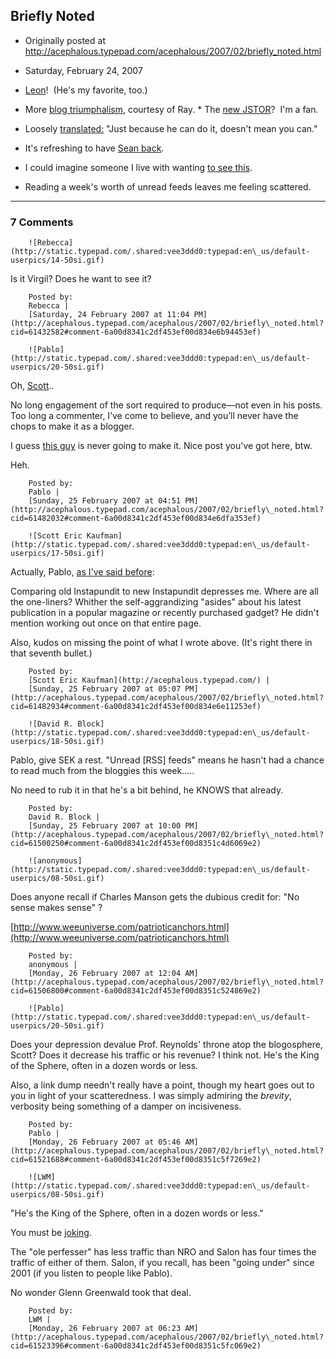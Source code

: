 ## Briefly Noted

 * Originally posted at http://acephalous.typepad.com/acephalous/2007/02/briefly_noted.html
 * Saturday, February 24, 2007



*   [Leon](http://deadspin.com/sports/tag/israel-has-professional-baseball-and-i-already-have-a-favorite-player-239397.php)!  (He's my favorite, too.)
*   More [blog triumphalism](http://www.pseudopodium.org/ht-20070213.html#2007-02-24), courtesy of Ray. *   The [new JSTOR](http://usulibraryeresources.wordpress.com/2007/02/21/jstor-enhancements-0207/)?  I'm a
fan.
*   Loosely [translated:](http://acephalous.typepad.com/acephalous/2007/02/aliis\_si\_licet\_.html) "Just because he can do it, doesn't mean you can."
*   It's refreshing to have [Sean back](http://www.thevalve.org/go/valve/article/strikedid\_strike\_does\_anse\_bundren\_love\_his\_wife/).
*   I could imagine someone I live with wanting [to see this](http://unlocked-wordhoard.blogspot.com/2007/02/review-of-bagbys-beowulf.html).
*   Reading a week's worth of unread feeds leaves me feeling scattered.
		

* * *

### 7 Comments 

		

                
[]()

	

		![Rebecca](http://static.typepad.com/.shared:vee3ddd0:typepad:en\_us/default-userpics/14-50si.gif)
	

	

		

Is it Virgil?  Does he want to see it?

	

		Posted by:
		Rebecca |
		[Saturday, 24 February 2007 at 11:04 PM](http://acephalous.typepad.com/acephalous/2007/02/briefly\_noted.html?cid=61432582#comment-6a00d8341c2df453ef00d834e6b94453ef)

[]()

	

		![Pablo](http://static.typepad.com/.shared:vee3ddd0:typepad:en\_us/default-userpics/20-50si.gif)
	

	

		

Oh, [Scott](http://proteinwisdom.com/index.php?/weblog/entry/22497/#243199)..

No long engagement of the sort required to produce—not even in his posts.  Too long a commenter, I’ve come to believe, and you’ll never have the chops to make it as a blogger.

I guess [this guy](http://www.instapundit.com/) is never going to make it. Nice post you've got here, btw. 

Heh. 

	

		Posted by:
		Pablo |
		[Sunday, 25 February 2007 at 04:51 PM](http://acephalous.typepad.com/acephalous/2007/02/briefly\_noted.html?cid=61482032#comment-6a00d8341c2df453ef00d834e6dfa353ef)

[]()

	

		![Scott Eric Kaufman](http://static.typepad.com/.shared:vee3ddd0:typepad:en\_us/default-userpics/17-50si.gif)
	

	

		

Actually, Pablo, [as I've said before](http://acephalous.typepad.com/acephalous/2006/03/what\_do\_we\_say\_.html):

Comparing old Instapundit to new Instapundit depresses me.  Where are all the one-liners?  Whither the self-aggrandizing "asides" about his latest publication in a popular magazine or recently purchased gadget?  He didn't mention working out once on that entire page.

Also, kudos on missing the point of what I wrote above.  (It's right there in that seventh bullet.)

	

		Posted by:
		[Scott Eric Kaufman](http://acephalous.typepad.com/) |
		[Sunday, 25 February 2007 at 05:07 PM](http://acephalous.typepad.com/acephalous/2007/02/briefly\_noted.html?cid=61482934#comment-6a00d8341c2df453ef00d834e6e11253ef)

[]()

	

		![David R. Block](http://static.typepad.com/.shared:vee3ddd0:typepad:en\_us/default-userpics/18-50si.gif)
	

	

		

Pablo, give SEK a rest. "Unread [RSS] feeds" means he hasn't had a chance to read much from the bloggies this week..... 

No need to rub it in that he's a bit behind, he KNOWS that already. 

	

		Posted by:
		David R. Block |
		[Sunday, 25 February 2007 at 10:00 PM](http://acephalous.typepad.com/acephalous/2007/02/briefly\_noted.html?cid=61500250#comment-6a00d8341c2df453ef00d8351c4d6069e2)

[]()

	

		![anonymous](http://static.typepad.com/.shared:vee3ddd0:typepad:en\_us/default-userpics/08-50si.gif)
	

	

		

Does anyone recall if Charles Manson gets the dubious credit for: "No sense makes sense" ? 

[http://www.weeuniverse.com/patrioticanchors.html](http://www.weeuniverse.com/patrioticanchors.html)

	

		Posted by:
		anonymous |
		[Monday, 26 February 2007 at 12:04 AM](http://acephalous.typepad.com/acephalous/2007/02/briefly\_noted.html?cid=61506800#comment-6a00d8341c2df453ef00d8351c524869e2)

[]()

	

		![Pablo](http://static.typepad.com/.shared:vee3ddd0:typepad:en\_us/default-userpics/20-50si.gif)
	

	

		

Does your depression devalue Prof. Reynolds' throne atop the blogosphere, Scott? Does it decrease his traffic or his revenue? I think not. He's the King of the Sphere, often in a dozen words or less.

Also, a link dump needn't really have a point, though my heart goes out to you in light of your scatteredness. I was simply admiring the _brevity_, verbosity being something of a damper on incisiveness. 

	

		Posted by:
		Pablo |
		[Monday, 26 February 2007 at 05:46 AM](http://acephalous.typepad.com/acephalous/2007/02/briefly\_noted.html?cid=61521688#comment-6a00d8341c2df453ef00d8351c5f7269e2)

[]()

	

		![LWM](http://static.typepad.com/.shared:vee3ddd0:typepad:en\_us/default-userpics/08-50si.gif)
	

	

		

"He's the King of the Sphere, often in a dozen words or less."

You must be [joking](http://www.alexa.com/data/details/traffic\_details?url=http%!A(MISSING)%!F(MISSING)%!F(MISSING)www.instapundit.com%!F(MISSING)).

The "ole perfesser" has less traffic than NRO and Salon has four times the traffic of either of them. Salon, if you recall, has been "going under" since 2001 (if you listen to people like Pablo).  

No wonder Glenn Greenwald took that deal.  

	

		Posted by:
		LWM |
		[Monday, 26 February 2007 at 06:23 AM](http://acephalous.typepad.com/acephalous/2007/02/briefly\_noted.html?cid=61523396#comment-6a00d8341c2df453ef00d8351c5fc069e2)

		

        